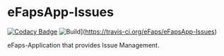 # eFapsApp-Issues

[![Codacy Badge](https://api.codacy.com/project/badge/Grade/700b3884dd1f4ce6aac919939efed872)](https://www.codacy.com/app/eFaps/eFapsApp-Issues?utm_source=github.com&amp;utm_medium=referral&amp;utm_content=eFaps/eFapsApp-Issues&amp;utm_campaign=Badge_Grade)
![Build](https://github.com/eFaps/eFapsApp-Issues.svg?branch=master)](https://travis-ci.org/eFaps/eFapsApp-Issues)

eFaps-Application that provides Issue Management.

